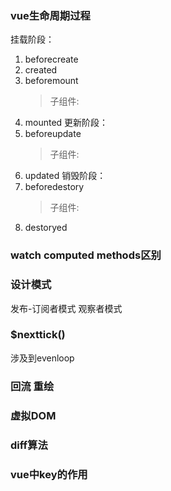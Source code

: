 ### vue生命周期过程
挂载阶段：
1. beforecreate
2. created
3. beforemount 
   > 子组件:
4. mounted
更新阶段：
5. beforeupdate
   > 子组件: 
6. updated
销毁阶段：
7. beforedestory
   > 子组件:
8. destoryed
   
### watch computed methods区别

### 设计模式  
发布-订阅者模式 
观察者模式
   
### $nexttick()
涉及到evenloop

### 回流 重绘

### 虚拟DOM

### diff算法

### vue中key的作用




         